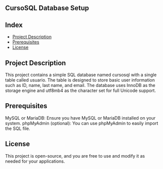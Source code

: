 ## CursoSQL Database Setup
## Index
- [Project Description](#project-description)
- [Prerequisites](#prerequisites)
- [License](#license)



## Project Description
This project contains a simple SQL database named cursosql with a single table called usuario. The table is designed to store basic user information such as ID, name, last name, and email.
The database uses InnoDB as the storage engine and utf8mb4 as the character set for full Unicode support.

## Prerequisites
MySQL or MariaDB: Ensure you have MySQL or MariaDB installed on your system.
phpMyAdmin (optional): You can use phpMyAdmin to easily import the SQL file.

## License
This project is open-source, and you are free to use and modify it as needed for your applications.
